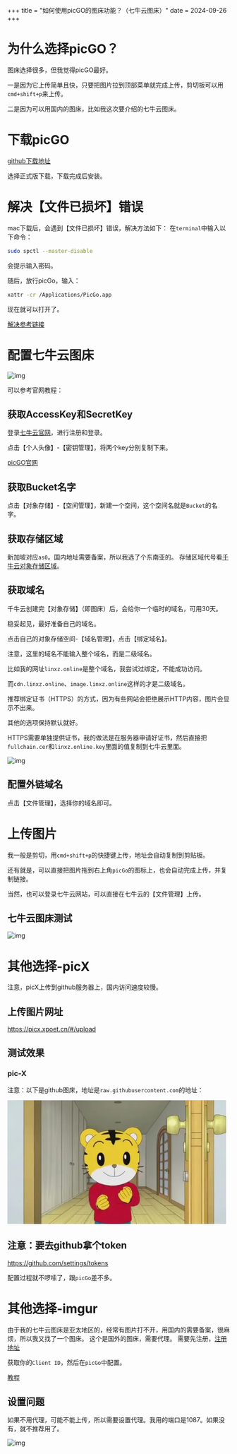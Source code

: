 +++
title = "如何使用picGO的图床功能？（七牛云图床）"
date = 2024-09-26
+++

# 为什么选择picGO？
图床选择很多，但我觉得picGO最好。

一是因为它上传简单且快，只要把图片拉到顶部菜单就完成上传，剪切板可以用`cmd+shift+p`来上传。

二是因为可以用国内的图床，比如我这次要介绍的七牛云图床。

# 下载picGO
[github下载地址](https://github.com/Molunerfinn/PicGo/releases)

选择正式版下载，下载完成后安装。

# 解决【文件已损坏】错误
mac下载后，会遇到【文件已损坏】错误，解决方法如下：
在`terminal`中输入以下命令：
```bash
sudo spctl --master-disable
```
会提示输入密码。

随后，放行picGo，输入：
```bash
xattr -cr /Applications/PicGo.app
```

现在就可以打开了。


[解决参考链接](https://github.com/Molunerfinn/PicGo/blob/dev/FAQ.md)

# 配置七牛云图床
![img](https://linxz-aliyun.oss-cn-shenzhen.aliyuncs.com/images/1.png)

可以参考官网教程：

## 获取AccessKey和SecretKey
登录[七牛云官网](https://portal.qiniu.com/home)，进行注册和登录。

点击【个人头像】-【密钥管理】，将两个key分别复制下来。

[picGO官网](https://picgo.github.io/PicGo-Doc/zh/guide/#%E4%B8%8B%E8%BD%BD%E5%AE%89%E8%A3%85)

## 获取Bucket名字
点击【对象存储】-【空间管理】，新建一个空间，这个空间名就是`Bucket`的名字。

## 获取存储区域
新加坡对应`as0`。国内地址需要备案，所以我选了个东南亚的。
存储区域代号看[千牛云对象存储区域](https://developer.qiniu.com/kodo/1671/region-endpoint-fq)。

## 获取域名
千牛云创建完【对象存储】（即图床）后，会给你一个临时的域名，可用30天。

稳妥起见，最好准备自己的域名。

点击自己的对象存储空间-【域名管理】，点击【绑定域名】。

注意，这里的域名不能输入整个域名，而是二级域名。

比如我的网址`linxz.online`是整个域名，我尝试过绑定，不能成功访问。

而`cdn.linxz.online`、`image.linxz.online`这样的才是二级域名。

推荐绑定证书（HTTPS）的方式，因为有些网站会拒绝展示HTTP内容，图片会显示不出来。

其他的选项保持默认就好。

HTTPS需要单独提供证书，我的做法是在服务器申请好证书，然后直接把`fullchain.cer`和`linxz.online.key`里面的值复制到七牛云里面。

![img](https://linxz-aliyun.oss-cn-shenzhen.aliyuncs.com/images/2.png)

## 配置外链域名
点击【文件管理】，选择你的域名即可。

# 上传图片
我一般是剪切，用`cmd+shift+p`的快捷键上传，地址会自动复制到剪贴板。

还有就是，可以直接把图片拖到右上角`picGo`的图标上，也会自动完成上传，并复制链接。

当然，也可以登录七牛云网站，可以直接在七牛云的【文件管理】上传。

## 七牛云图床测试
![img](https://pic.linxz.online/robot_reading.png)

# 其他选择-picX
注意，picX上传到github服务器上，国内访问速度较慢。

## 上传图片网址
https://picx.xpoet.cn/#/upload

## 测试效果
### pic-X 
注意：以下是github图床，地址是`raw.githubusercontent.com`的地址：

![img](https://raw.githubusercontent.com/linxz-coder/picx-images-hosting/master/20240918/qiaohu.3uu8vtvx6uy0.webp)

## 注意：要去github拿个token
https://github.com/settings/tokens


配置过程就不啰嗦了，跟`picGo`差不多。

# 其他选择-imgur
由于我的七牛云图床是亚太地区的，经常有图片打不开，用国内的需要备案，很麻烦，所以我又找了一个图床。
这个是国外的图床，需要代理。
需要先注册，[注册地址](https://imgur.com/account/settings/apps)

获取你的`Client ID`，然后在`picGo`中配置。

[教程](https://blog.csdn.net/rzfanfan/article/details/120289904)

## 设置问题
如果不用代理，可能不能上传，所以需要设置代理。我用的端口是1087。如果没有，就不推荐用了。

![img](https://i.imgur.com/8eBQcuk.png)